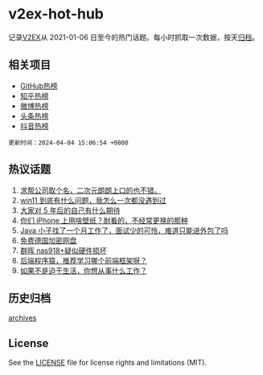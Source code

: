 # v2ex-hot-hub

 记录[V2EX](https://www.v2ex.com/)从 2021-01-06 日至今的热门话题。每小时抓取一次数据，按天[归档](archives)。
 
 ## 相关项目

- [GitHub热榜](https://github.com/lonnyzhang423/github-hot-hub)
- [知乎热榜](https://github.com/lonnyzhang423/zhihu-hot-hub)
- [微博热榜](https://github.com/lonnyzhang423/weibo-hot-hub)
- [头条热榜](https://github.com/lonnyzhang423/toutiao-hot-hub)
- [抖音热榜](https://github.com/lonnyzhang423/douyin-hot-hub)


 `更新时间：2024-04-04 15:06:54 +0800`

## 热议话题

1. [求帮公司取个名，二次元朗朗上口的也不错。](https://www.v2ex.com/t/1029528)
1. [win11 到底有什么问题，我怎么一次都没遇到过](https://www.v2ex.com/t/1029637)
1. [大家对 5 年后的自己有什么期待](https://www.v2ex.com/t/1029515)
1. [你们 iPhone 上用啥壁纸？耐看的，不经常更换的那种](https://www.v2ex.com/t/1029495)
1. [Java 小子找了一个月工作了，面试少的可怜，难道只能进外包了吗](https://www.v2ex.com/t/1029487)
1. [免费德国加密网盘](https://www.v2ex.com/t/1029584)
1. [群晖 nas918+疑似硬件损坏](https://www.v2ex.com/t/1029483)
1. [后端程序猿，推荐学习哪个前端框架呀？](https://www.v2ex.com/t/1029575)
1. [如果不是迫于生活，你想从事什么工作？](https://www.v2ex.com/t/1029673)

## 历史归档

[archives](archives)

## License

See the [LICENSE](LICENSE) file for license rights and limitations (MIT).
